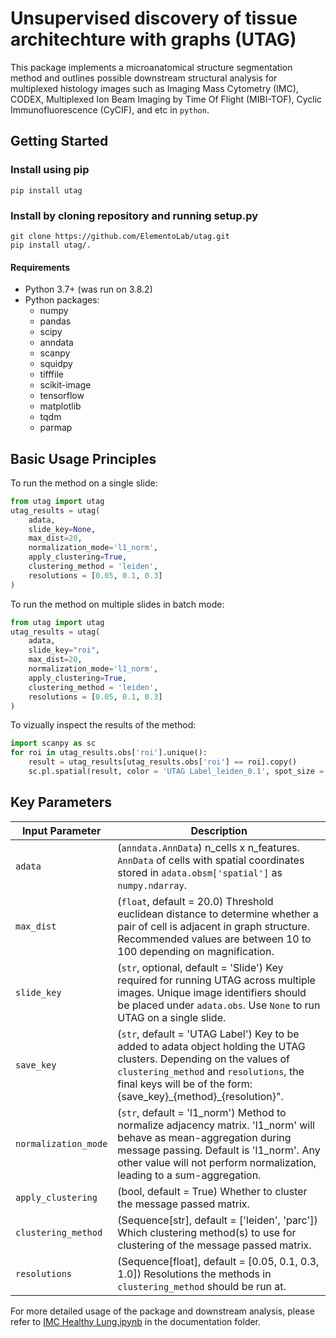 # Unsupervised discovery of tissue architechture with graphs (UTAG)
<!-- 
[![Zenodo badge](https://zenodo.org/badge/doi/___doi1___.svg)](https://doi.org/___doi1___)
[![Biorxiv badge](https://zenodo.org/badge/doi/__doi1___.svg)](https://doi.org/__doi1___) ⬅️ read the preprint here
 -->
 
This package implements a microanatomical structure segmentation method and outlines possible downstream structural analysis for multiplexed histology images such as Imaging Mass Cytometry (IMC), CODEX, Multiplexed Ion Beam Imaging by Time Of Flight (MIBI-TOF), Cyclic Immunofluorescence (CyCIF), and etc in ```python```. 

## Getting Started
### Install using pip
```
pip install utag
```
[comment]: <> (Needs to be uploaded to pypi)

### Install by cloning repository and running setup.py
```
git clone https://github.com/ElementoLab/utag.git
pip install utag/.
```
[comment]: <> (Need to check whether this works)

#### Requirements

- Python 3.7+ (was run on 3.8.2)
- Python packages:
  - numpy
  - pandas
  - scipy
  - anndata
  - scanpy
  - squidpy
  - tifffile
  - scikit-image
  - tensorflow
  - matplotlib
  - tqdm
  - parmap


## Basic Usage Principles

To run the method on a single slide:
```python
from utag import utag
utag_results = utag(
    adata,
    slide_key=None,
    max_dist=20,
    normalization_mode='l1_norm',
    apply_clustering=True,
    clustering_method = 'leiden', 
    resolutions = [0.05, 0.1, 0.3]
)
```

To run the method on multiple slides in batch mode:
```python
from utag import utag
utag_results = utag(
    adata,
    slide_key="roi",
    max_dist=20,
    normalization_mode='l1_norm',
    apply_clustering=True,
    clustering_method = 'leiden', 
    resolutions = [0.05, 0.1, 0.3]
)
```

To vizually inspect the results of the method:
```python
import scanpy as sc
for roi in utag_results.obs['roi'].unique():
    result = utag_results[utag_results.obs['roi'] == roi].copy()
    sc.pl.spatial(result, color = 'UTAG Label_leiden_0.1', spot_size = 10)
```


## Key Parameters
| Input Parameter | Description |
| ---------- |----------|
| `adata` | (`anndata.AnnData`) n_cells x n_features. `AnnData` of cells with spatial coordinates stored in `adata.obsm['spatial']` as `numpy.ndarray`. |
| `max_dist` | (`float`, default = 20.0) Threshold euclidean distance to determine whether a pair of cell is adjacent in graph structure. Recommended values are between 10 to 100 depending on magnification. |
| `slide_key` | (`str`, optional, default = 'Slide') Key required for running UTAG across multiple images. Unique image identifiers should be placed under `adata.obs`. Use `None` to run UTAG on a single slide. |
| `save_key` | (`str`, default = 'UTAG Label') Key to be added to adata object holding the UTAG clusters. Depending on the values of `clustering_method` and `resolutions`, the final keys will be of the form: {save_key}\_{method}\_{resolution}". |
| `normalization_mode` |  (`str`, default = 'l1_norm') Method to normalize adjacency matrix. 'l1_norm' will behave as mean-aggregation during message passing. Default is 'l1_norm'. Any other value will not perform normalization, leading to a sum-aggregation. |
| `apply_clustering` |  (bool, default = True) Whether to cluster the message passed matrix. |
| `clustering_method` |  (Sequence[str], default = ['leiden', 'parc']) Which clustering method(s) to use for clustering of the message passed matrix. |
| `resolutions` |  (Sequence[float], default = [0.05, 0.1, 0.3, 1.0]) Resolutions the methods in `clustering_method` should be run at. |



For more detailed usage of the package and downstream analysis, please refer to [IMC Healthy Lung.ipynb](https://github.com/ElementoLab/utag/blob/main/documentation/IMC%20Healthy%20Lung.ipynb) in the documentation folder.